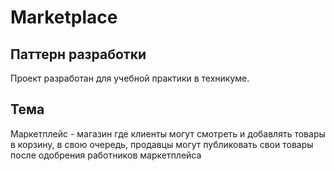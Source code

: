 # Marketplace

Паттерн разработки
--------------------------
Проект разработан для учебной практики в техникуме.

Тема
--------------------------
Маркетплейс - магазин где клиенты могут смотреть и добавлять товары в корзину, в свою очередь, продавцы могут публиковать свои товары после одобрения работников маркетплейса 
